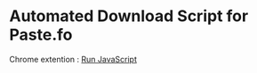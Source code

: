 # Automated Download Script for Paste.fo

Chrome extention : [Run JavaScript](https://chromewebstore.google.com/detail/run-javascript/lmilalhkkdhfieeienjbiicclobibjao)
